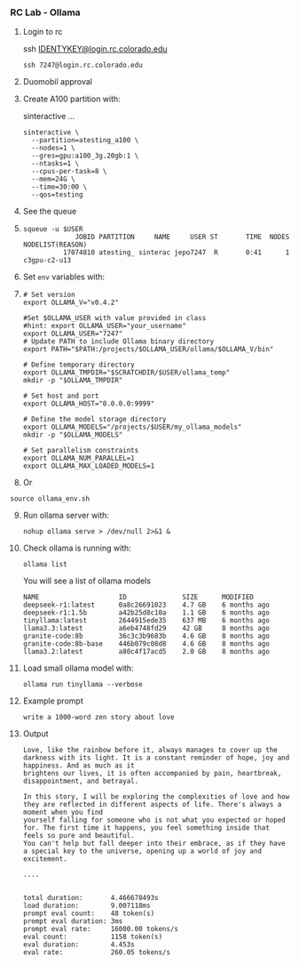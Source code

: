 ### RC Lab - Ollama



1. Login to rc

   ssh IDENTYKEY@login.rc.colorado.edu

   ``` 
   ssh 7247@login.rc.colorado.edu
   ```

2. Duomobil approval

3. Create A100 partition with:

   sinteractive ...

   ```
   sinteractive \
     --partition=atesting_a100 \
     --nodes=1 \
     --gres=gpu:a100_3g.20gb:1 \
     --ntasks=1 \
     --cpus-per-task=8 \
     --mem=24G \
     --time=30:00 \
     --qos=testing
   ```

4. See the queue

5. ```
   squeue -u $USER
                JOBID PARTITION     NAME     USER ST       TIME  NODES NODELIST(REASON)
             17074810 atesting_ sinterac jepo7247  R       0:41      1 c3gpu-c2-u13
   ```

6. Set `env` variables with:

7. ```script
   # Set version
   export OLLAMA_V="v0.4.2"
   
   #Set $OLLAMA_USER with value provided in class
   #hint: export OLLAMA_USER="your_username"
   export OLLAMA_USER="7247"
   # Update PATH to include Ollama binary directory
   export PATH="$PATH:/projects/$OLLAMA_USER/ollama/$OLLAMA_V/bin"
   
   # Define temporary directory
   export OLLAMA_TMPDIR="$SCRATCHDIR/$USER/ollama_temp"
   mkdir -p "$OLLAMA_TMPDIR"
   
   # Set host and port
   export OLLAMA_HOST="0.0.0.0:9999"
   
   # Define the model storage directory
   export OLLAMA_MODELS="/projects/$USER/my_ollama_models"
   mkdir -p "$OLLAMA_MODELS"
   
   # Set parallelism constraints
   export OLLAMA_NUM_PARALLEL=1
   export OLLAMA_MAX_LOADED_MODELS=1
   ```

8.  Or 

   `source ollama_env.sh`

9. Run ollama server with:

   ```script nohup ollama serve > /dev/null 2>&1 &
   nohup ollama serve > /dev/null 2>&1 &
   ```

   

10. Check ollama is running with:

    ```script
    ollama list
    ```

    

    You will see a list of ollama models

    ```text
    NAME                    ID              SIZE      MODIFIED
    deepseek-r1:latest      0a8c26691023    4.7 GB    6 months ago
    deepseek-r1:1.5b        a42b25d8c10a    1.1 GB    6 months ago
    tinyllama:latest        2644915ede35    637 MB    6 months ago
    llama3.3:latest         a6eb4748fd29    42 GB     8 months ago
    granite-code:8b         36c3c3b9683b    4.6 GB    8 months ago
    granite-code:8b-base    446b079c08d8    4.6 GB    8 months ago
    llama3.2:latest         a80c4f17acd5    2.0 GB    8 months ago
    ```

    

11. Load small ollama model with:

     `ollama run tinyllama --verbose`

12. Example prompt

    ```text
    write a 1000-word zen story about love
    ```

13. Output

    ```text
    Love, like the rainbow before it, always manages to cover up the darkness with its light. It is a constant reminder of hope, joy and happiness. And as much as it
    brightens our lives, it is often accompanied by pain, heartbreak, disappointment, and betrayal.
    
    In this story, I will be exploring the complexities of love and how they are reflected in different aspects of life. There's always a moment when you find
    yourself falling for someone who is not what you expected or hoped for. The first time it happens, you feel something inside that feels so pure and beautiful.
    You can't help but fall deeper into their embrace, as if they have a special key to the universe, opening up a world of joy and excitement.
    
    ....
    
    
    total duration:       4.466678493s
    load duration:        9.007118ms
    prompt eval count:    48 token(s)
    prompt eval duration: 3ms
    prompt eval rate:     16000.00 tokens/s
    eval count:           1158 token(s)
    eval duration:        4.453s
    eval rate:            260.05 tokens/s
    ```

    

